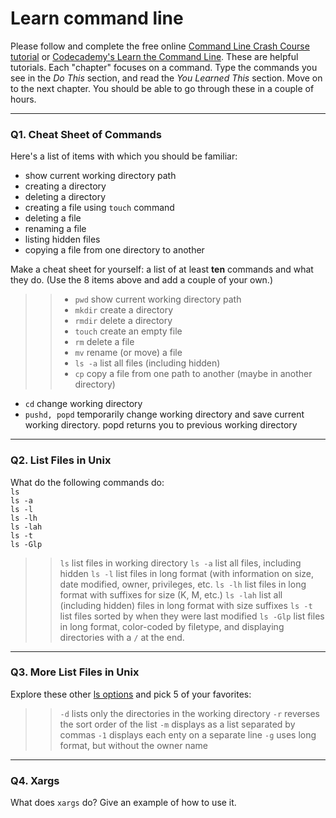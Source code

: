 # Learn command line

Please follow and complete the free online [Command Line Crash Course
tutorial](https://web.archive.org/web/20160708171659/http://cli.learncodethehardway.org/book/) or [Codecademy's Learn the Command Line](https://www.codecademy.com/learn/learn-the-command-line). These are helpful tutorials. Each "chapter" focuses on a command. Type the commands you see in the _Do This_ section, and read the _You Learned This_ section. Move on to the next chapter. You should be able to go through these in a couple of hours.

---

### Q1.  Cheat Sheet of Commands  

Here's a list of items with which you should be familiar:  
* show current working directory path
* creating a directory
* deleting a directory
* creating a file using `touch` command
* deleting a file
* renaming a file
* listing hidden files
* copying a file from one directory to another

Make a cheat sheet for yourself: a list of at least **ten** commands and what they do.  (Use the 8 items above and add a couple of your own.)  

> > * `pwd` show current working directory path
> > * `mkdir` create a directory
> > * `rmdir` delete a directory
> > * `touch` create an empty file
> > * `rm` delete a file
> > * `mv`  rename (or move) a file
> > * `ls -a` list all files (including hidden)
> > * `cp` copy a file from one path to another (maybe in another directory)
* `cd` change working directory
* `pushd, popd` temporarily change working directory and save current working directory. popd returns you to previous working directory

---

### Q2.  List Files in Unix   

What do the following commands do:  
`ls`  
`ls -a`  
`ls -l`  
`ls -lh`  
`ls -lah`  
`ls -t`  
`ls -Glp`  

> > `ls` list files in working directory
`ls -a` list all files, including hidden
`ls -l` list files in long format (with information on size, date modified, owner, privileges, etc.
`ls -lh` list files in long format with suffixes for size (K, M, etc.)
`ls -lah` list all (including hidden) files in long format with size suffixes
`ls -t` list files sorted by when they were last modified
`ls -Glp` list files in long format, color-coded by filetype, and displaying directories with a `/` at the end.

---

### Q3.  More List Files in Unix  

Explore these other [ls options](http://www.techonthenet.com/unix/basic/ls.php) and pick 5 of your favorites:

> > `-d` lists only the directories in the working directory
`-r` reverses the sort order of the list
`-m` displays as a list separated by commas
`-1` displays each enty on a separate line
`-g` uses long format, but without the owner name 

---

### Q4.  Xargs   

What does `xargs` do? Give an example of how to use it.

> > 
 

